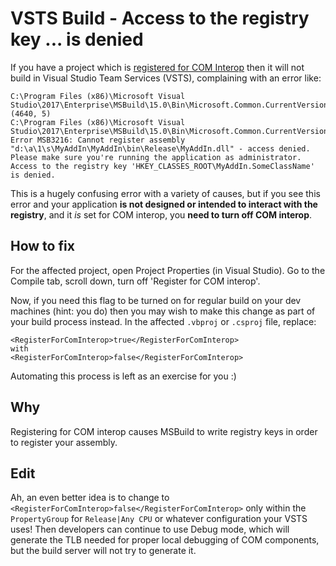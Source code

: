 # VSTS Build - Access to the registry key ... is denied

If you have a project which is [registered for COM Interop][com-interop] then it will not build in Visual Studio Team Services (VSTS), complaining with an error like:

	C:\Program Files (x86)\Microsoft Visual Studio\2017\Enterprise\MSBuild\15.0\Bin\Microsoft.Common.CurrentVersion.targets (4640, 5)
	C:\Program Files (x86)\Microsoft Visual Studio\2017\Enterprise\MSBuild\15.0\Bin\Microsoft.Common.CurrentVersion.targets(4640,5): Error MSB3216: Cannot register assembly "d:\a\1\s\MyAddIn\MyAddIn\bin\Release\MyAddIn.dll" - access denied. Please make sure you're running the application as administrator. Access to the registry key 'HKEY_CLASSES_ROOT\MyAddIn.SomeClassName' is denied.

This is a hugely confusing error with a variety of causes, but if you see this error and your application **is not designed or intended to interact with the registry**, and it *is* set for COM interop, you **need to turn off COM interop**.

## How to fix

For the affected project, open Project Properties (in Visual Studio). Go to the Compile tab, scroll down, turn off 'Register for COM interop'.

Now, if you need this flag to be turned on for regular build on your dev machines (hint: you do) then you may wish to make this change as part of your build process instead. In the affected `.vbproj` or `.csproj` file, replace:

	<RegisterForComInterop>true</RegisterForComInterop>
	with
	<RegisterForComInterop>false</RegisterForComInterop>

Automating this process is left as an exercise for you :)

## Why

Registering for COM interop causes MSBuild to write registry keys in order to register your assembly.

## Edit

Ah, an even better idea is to change to `<RegisterForComInterop>false</RegisterForComInterop>` only within the `PropertyGroup` for `Release|Any CPU` or whatever configuration your VSTS uses! Then developers can continue to use Debug mode, which will generate the TLB needed for proper local debugging of COM components, but the build server will not try to generate it.

[com-interop]: ./add-a-reference-to-vsto-project-from-vba-editor